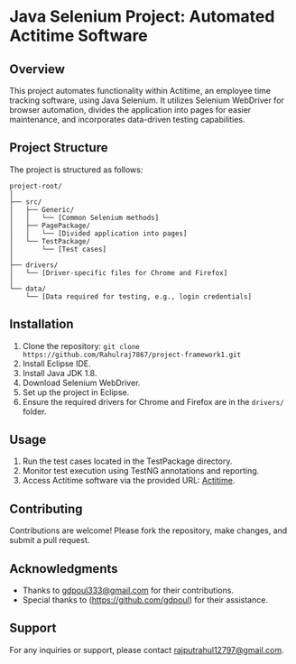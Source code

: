 # Java Selenium Project: Automated Actitime Software

## Overview
This project automates functionality within Actitime, an employee time tracking software, using Java Selenium. It utilizes Selenium WebDriver for browser automation, divides the application into pages for easier maintenance, and incorporates data-driven testing capabilities.

## Project Structure
The project is structured as follows:

```
project-root/
│
├── src/
│   ├── Generic/
│   │   └── [Common Selenium methods]
│   ├── PagePackage/
│   │   └── [Divided application into pages]
│   └── TestPackage/
│       └── [Test cases]
│
├── drivers/
│   └── [Driver-specific files for Chrome and Firefox]
│
└── data/
    └── [Data required for testing, e.g., login credentials]
```

## Installation
1. Clone the repository: `git clone https://github.com/Rahulraj7867/project-framework1.git`
2. Install Eclipse IDE.
3. Install Java JDK 1.8.
4. Download Selenium WebDriver.
5. Set up the project in Eclipse.
6. Ensure the required drivers for Chrome and Firefox are in the `drivers/` folder.

## Usage
1. Run the test cases located in the TestPackage directory.
2. Monitor test execution using TestNG annotations and reporting.
3. Access Actitime software via the provided URL: [Actitime](https://www.actitime.com/).

## Contributing
Contributions are welcome! Please fork the repository, make changes, and submit a pull request.


## Acknowledgments
- Thanks to gdpoul333@gmail.com for their contributions.
- Special thanks to (https://github.com/gdpoul) for their assistance.

## Support
For any inquiries or support, please contact rajputrahul12797@gmail.com.
